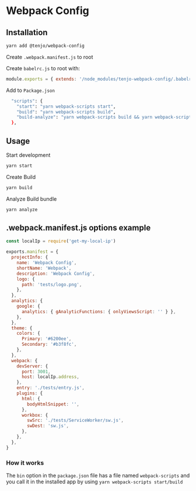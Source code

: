 # Webpack Config

## Installation

```sh
yarn add @tenjo/webpack-config
```

Create `.webpack.manifest.js` to root

Create `babelrc.js` to root with:

```js
module.exports = { extends: '/node_modules/tenjo-webpack-config/.babelrc' }
```

Add to `Package.json`

```sh
  "scripts": {
    "start": "yarn webpack-scripts start",
    "build": "yarn webpack-scripts build",
    "build-analyze": "yarn webpack-scripts build && yarn webpack-scripts analyze",
  },
```

## Usage

Start development

```sh
yarn start
```

Create Build

```sh
yarn build
```

Analyze Build bundle

```sh
yarn analyze
```

## .webpack.manifest.js options example

```js
const localIp = require('get-my-local-ip')

exports.manifest = {
  projectInfo: {
    name: 'Webpack Config',
    shortName: 'Webpack',
    description: 'Webpack Config',
    logo: {
      path: 'tests/logo.png',
    },
  },
  analytics: {
    google: {
      analytics: { gAnalyticFunctions: { onlyViewsScript: '' } },
    },
  },
  theme: {
    colors: {
      Primary: '#6200ee',
      Secondary: '#b3f8fc',
    },
  },
  webpack: {
    devServer: {
      port: 3001,
      host: localIp.address,
    },
    entry: './tests/entry.js',
    plugins: {
      html: {
        bodyHtmlSnippet: '',
      },
      workbox: {
        swSrc: './tests/ServiceWorker/sw.js',
        swDest: 'sw.js',
      },
    },
  },
}
```

### How it works

The `bin` option in the `package.json` file has a file named `webpack-scripts` and you call it in the installed app by using `yarn webpack-scripts start/build`
